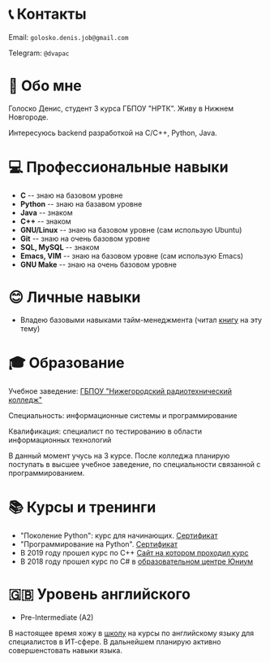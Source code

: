 # 📞 Контакты

Email: `golosko.denis.job@gmail.com`

Telegram: `@dvapac`

# 👋 Обо мне

Голоско Денис, студент 3 курса ГБПОУ "НРТК". 
Живу в Нижнем Новгороде. 

Интересуюсь backend разработкой на C/C++, Python, Java. 

# 💻 Профессиональные навыки
+ **C** -- знаю на базовом уровне
+ **Python** -- знаю на базавом уровне
+ **Java** -- знаком
+ **С++** -- знаком
+ **GNU/Linux** -- знаю на базовом уровне (сам использую Ubuntu)
+ **Git** -- знаю на очень базовом уровне
+ **SQL, MySQL** -- знаком
+ **Emacs, VIM** -- знаю на базовом уровне (сам использую Emacs)
+ **GNU Make** -- знаю на очень базовом уровне

# 😊 Личные навыки
+ Владею базовыми навыками тайм-менеджмента (читал [книгу](https://www.ozon.ru/product/taym-drayv-19627717/?sh=cxbLJ6R58g) на эту тему)

# 🎓 Образование

Учебное заведение: [ГБПОУ "Нижегородский радиотехнический колледж"](https://nntc.nnov.ru/)

Специальность: информационные системы и программирование

Квалификация: специалист по тестированию в области информационных технологий

В данный момент учусь на 3 курсе. После колледжа планирую поступать в высшее учебное заведение, по специальности связанной с программированием.

# 📚 Курсы и тренинги 

+ "Поколение Python": курс для начинающих. [Сертификат](https://stepik.org/cert/1150577)
+ "Программирование на Python". [Сертификат](https://stepik.org/cert/1023640)
+ В 2019 году прошел курс по C++ [Сайт на котором проходил курс](https://informatics.ru/)
+ В 2018 году прошел курс по C# в [образовательном центре Юниум](https://unium.ru/)

# 🇬🇧 Уровень английского
+ Pre-Intermediate (A2) 

В настоящее время хожу в [школу](https://greenlinenn.com/) на курсы по английскому языку для специалистов в ИТ-сфере. В дальнейшем планирую активно совершенстовать навыки языка. 
